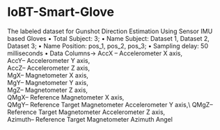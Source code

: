 # IoBT-Smart-Glove
The labeled dataset for Gunshot Direction Estimation Using Sensor IMU based Gloves
 •	Total Subject: 3; 
 •	Name Subject: Dataset 1, Dataset 2, Dataset 3;
 •	Name Position: pos_1, pos_2, pos_3;
 •	Sampling delay: 50 milliseconds 
 •	Data Columns->
    AccX – Accelerometer X axis, \
    AccY– Accelerometer Y axis, \
    AccZ– Accelerometer Z axis, \
   MgX– Magnetometer X axis, \
   MgY– Magnetometer Y axis, \
   MgZ– Magnetometer Z axis, \
   QMgX– Reference Magnetometer X axis, \
   QMgY– Reference Target Magnetometer Accelerometer Y axis,\ 
   QMgZ– Reference Target Magnetometer Accelerometer Z axis,\
   Azimuth– Reference Target Magnetometer Azimuth Angel
    
